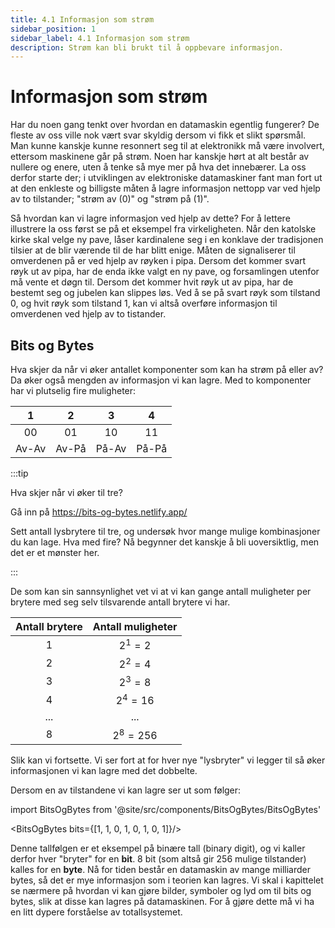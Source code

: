 ```yaml
---
title: 4.1 Informasjon som strøm
sidebar_position: 1
sidebar_label: 4.1 Informasjon som strøm
description: Strøm kan bli brukt til å oppbevare informasjon.
---
```


# Informasjon som strøm

Har du noen gang tenkt over hvordan en datamaskin egentlig fungerer? De fleste av oss ville nok vært svar skyldig dersom vi fikk et slikt spørsmål. Man kunne kanskje kunne resonnert seg til at elektronikk må være involvert, ettersom maskinene går på strøm. Noen har kanskje hørt at alt består av nullere og enere, uten å tenke så mye mer på hva det innebærer. La oss derfor starte der; i utviklingen av elektroniske datamaskiner fant man fort ut at den enkleste og billigste måten å lagre informasjon nettopp var ved hjelp av to tilstander; "strøm av (0)" og "strøm på (1)".

Så hvordan kan vi lagre informasjon ved hjelp av dette? For å lettere illustrere la oss først se på et eksempel fra virkeligheten. Når den katolske kirke skal velge ny pave, låser kardinalene seg i en konklave der tradisjonen tilsier at de blir værende til de har blitt enige. Måten de signaliserer til omverdenen på er ved hjelp av røyken i pipa. Dersom det kommer svart røyk ut av pipa, har de enda ikke valgt en ny pave, og forsamlingen utenfor må vente et døgn til. Dersom det kommer hvit røyk ut av pipa, har de bestemt seg og jubelen kan slippes løs. Ved å se på svart røyk som tilstand 0, og hvit røyk som tilstand 1, kan vi altså overføre informasjon til omverdenen ved hjelp av to tistander.

## Bits og Bytes

Hva skjer da når vi øker antallet komponenter som kan ha strøm på eller av? Da øker også mengden av informasjon vi kan lagre. Med to komponenter har vi plutselig fire muligheter:


|   1   |   2   |   3   |   4   |
| :---: | :---: | :---: | :---: |
| $00$  | $01$  | $10$  | $11$  |
| Av-Av | Av-På | På-Av | På-På |

:::tip

Hva skjer når vi øker til tre? 

Gå inn på https://bits-og-bytes.netlify.app/  

Sett antall lysbrytere til tre, og undersøk hvor mange mulige kombinasjoner du kan lage. Hva med fire? Nå begynner det kanskje å bli uoversiktlig, men det er et mønster her. 

:::

De som kan sin sannsynlighet vet vi at vi kan gange antall muligheter per brytere med seg selv tilsvarende antall brytere vi har.

| Antall brytere | Antall muligheter |
| :------------: | :---------------: |
|      $1$       |     $2^1 = 2$     |
|      $2$       |     $2^2 = 4$     |
|      $3$       |     $2^3 = 8$     |
|      $4$       |    $2^4 = 16$     |
|      ...       |        ...        |
|      $8$       |    $2^8 = 256$    |

Slik kan vi fortsette. Vi ser fort at for hver nye "lysbryter" vi legger til så øker informasjonen vi kan lagre med det dobbelte.

Dersom en av tilstandene vi kan lagre ser ut som følger:


import BitsOgBytes from '@site/src/components/BitsOgBytes/BitsOgBytes'

<BitsOgBytes bits={[1, 1, 0, 1, 0, 1, 0, 1]}/>

Denne tallfølgen er et eksempel på binære tall (binary digit), og vi kaller derfor hver "bryter" for en **bit**. 8 bit (som altså gir 256 mulige tilstander) kalles for en **byte**. Nå for tiden består en datamaskin av mange milliarder bytes, så det er mye informasjon som i teorien kan lagres. Vi skal i kapittelet se nærmere på hvordan vi kan gjøre bilder, symboler og lyd om til bits og bytes, slik at disse kan lagres på datamaskinen. For å gjøre dette må vi ha en litt dypere forståelse av totallsystemet.
